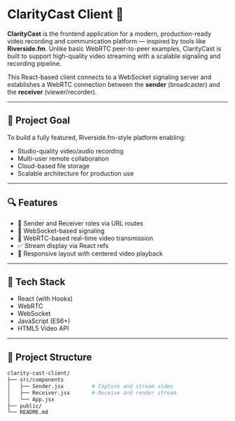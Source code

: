 # ClarityCast Client 🎥

**ClarityCast** is the frontend application for a modern, production-ready video recording and communication platform — inspired by tools like **Riverside.fm**. Unlike basic WebRTC peer-to-peer examples, ClarityCast is built to support high-quality video streaming with a scalable signaling and recording pipeline.

This React-based client connects to a WebSocket signaling server and establishes a WebRTC connection between the **sender** (broadcaster) and the **receiver** (viewer/recorder).

---

## 🎯 Project Goal

To build a fully featured, Riverside.fm-style platform enabling:
- Studio-quality video/audio recording
- Multi-user remote collaboration
- Cloud-based file storage
- Scalable architecture for production use

---

## 🔍 Features

- 🚀 Sender and Receiver roles via URL routes
- 🔄 WebSocket-based signaling
- 📡 WebRTC-based real-time video transmission
- ✅ Stream display via React refs
- 💎 Responsive layout with centered video playback

---

## 🧱 Tech Stack

- React (with Hooks)
- WebRTC
- WebSocket
- JavaScript (ES6+)
- HTML5 Video API

---

## 📁 Project Structure

```bash
clarity-cast-client/
├── src/components
│   ├── Sender.jsx         # Capture and stream video
│   ├── Receiver.jsx       # Receive and render stream
│   └── App.jsx
├── public/
└── README.md
